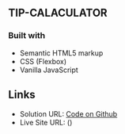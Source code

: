 ## TIP-CALACULATOR

### Built with

- Semantic HTML5 markup
- CSS (Flexbox)
- Vanilla JavaScript

## Links

- Solution URL: [Code on Github](git@github.com:DevGuyWilly/TicTacToe-Game.git)
- Live Site URL: ()
